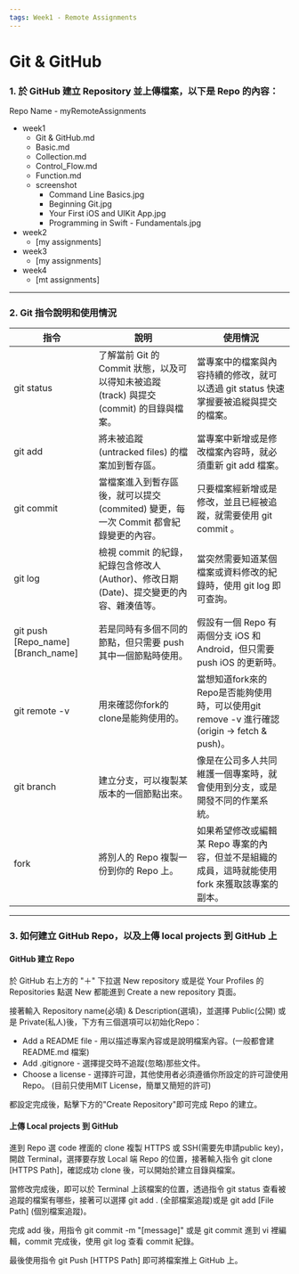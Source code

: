 ```yaml
---
tags: Week1 - Remote Assignments
---
```

# Git & GitHub

### 1. 於 GitHub 建立 Repository 並上傳檔案，以下是 Repo 的內容：

Repo Name - myRemoteAssignments
- week1
    - Git & GitHub.md
    - Basic.md
    - Collection.md
    - Control_Flow.md
    - Function.md
    - screenshot
        - Command Line Basics.jpg
        - Beginning Git.jpg
        - Your First iOS and UIKit App.jpg
        - Programming in Swift - Fundamentals.jpg
- week2
    - [my assignments]
- week3
    - [my assignments]
- week4
    - [mt assignments]

---

### 2. Git 指令說明和使用情況

| 指令 | 說明 | 使用情況 |
| -------- | -------- | -------- |
| git status | 了解當前 Git 的 Commit 狀態，以及可以得知未被追蹤(track) 與提交(commit) 的目錄與檔案。 | 當專案中的檔案與內容持續的修改，就可以透過 git status 快速掌握要被追縱與提交的檔案。 |
| git add | 將未被追蹤(untracked files) 的檔案加到暫存區。 | 當專案中新增或是修改檔案內容時，就必須重新 git add 檔案。 |
| git commit | 當檔案進入到暫存區後，就可以提交(commited) 變更，每一次 Commit 都會紀錄變更的內容。 | 只要檔案經新增或是修改，並且已經被追蹤，就需要使用 git commit 。 |
| git log        | 檢視 commit 的紀錄，紀錄包含修改人(Author)、修改日期(Date)、提交變更的內容、雜湊值等。 | 當突然需要知道某個檔案或資料修改的紀錄時，使用 git log 即可查詢。 |
| git push [Repo_name] [Branch_name] | 若是同時有多個不同的節點，但只需要 push 其中一個節點時使用。 | 假設有一個 Repo 有兩個分支 iOS 和 Android，但只需要 push iOS 的更新時。 |
| git remote -v  | 用來確認你fork的clone是能夠使用的。 | 當想知道fork來的Repo是否能夠使用時，可以使用git remove -v 進行確認(origin -> fetch & push)。 |
| git branch | 建立分支，可以複製某版本的一個節點出來。 | 像是在公司多人共同維護一個專案時，就會使用到分支，或是開發不同的作業系統。 |
| fork | 將別人的 Repo 複製一份到你的 Repo 上。 | 如果希望修改或編輯某 Repo 專案的內容，但並不是組織的成員，這時就能使用 fork 來獲取該專案的副本。 |

---
### 3. 如何建立 GitHub Repo，以及上傳 local projects 到 GitHub 上

#### GitHub 建立 Repo
於 GitHub 右上方的 "＋" 下拉選 New repository 或是從 Your Profiles 的 Repositories 點選 New 都能進到 Create a new repository 頁面。

接著輸入 Repository name(必填) & Description(選填)，並選擇 Public(公開) 或是 Private(私人)後，下方有三個選項可以初始化Repo：
- Add a README file - 用以描述專案內容或是說明檔案內容。(一般都會建 README.md 檔案)
- Add .gitignore - 選擇提交時不追蹤(忽略)那些文件。
- Choose a license - 選擇許可證，其他使用者必須遵循你所設定的許可證使用Repo。 (目前只使用MIT License，簡單又簡短的許可)

都設定完成後，點擊下方的"Create Repository"即可完成 Repo 的建立。


#### 上傳 Local projects 到 GitHub
進到 Repo 選 code 裡面的 clone 複製 HTTPS 或 SSH(需要先申請public key)，開啟 Terminal，選擇要存放 Local 端 Repo 的位置，接著輸入指令 git clone [HTTPS Path]，確認成功 clone 後，可以開始於建立目錄與檔案。

當修改完成後，即可以於 Terminal 上該檔案的位置，透過指令 git status 查看被追蹤的檔案有哪些，接著可以選擇 git add . (全部檔案追蹤)或是 git add [File Path] (個別檔案追蹤)。

完成 add 後，用指令 git commit -m "[message]" 或是 git commit 進到 vi 裡編輯，commit 完成後，使用 git log 查看 commit 紀錄。

最後使用指令 git Push [HTTPS Path] 即可將檔案推上 GitHub 上。



